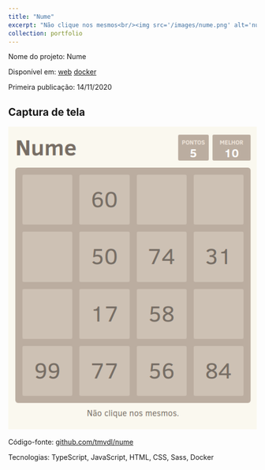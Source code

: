 ```yaml
---
title: "Nume"
excerpt: "Não clique nos mesmos<br/><img src='/images/nume.png' alt='nume'>"
collection: portfolio
---
```


Nome do projeto: Nume

Disponível em: [web](http://nume.tarsis.cc/) [docker](https://hub.docker.com/r/tmvdl/nume)

Primeira publicação: 14/11/2020

## Captura de tela
<img src="/images/nume.png" alt="nume">

<br>

Código-fonte: [github.com/tmvdl/nume](https://github.com/tmvdl/nume)

Tecnologias: TypeScript, JavaScript, HTML, CSS, Sass, Docker

